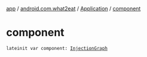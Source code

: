 [app](../../index.md) / [android.com.what2eat](../index.md) / [Application](index.md) / [component](./component.md)

# component

`lateinit var component: `[`InjectionGraph`](../../android.com.what2eat.injection/-injection-graph/index.md)